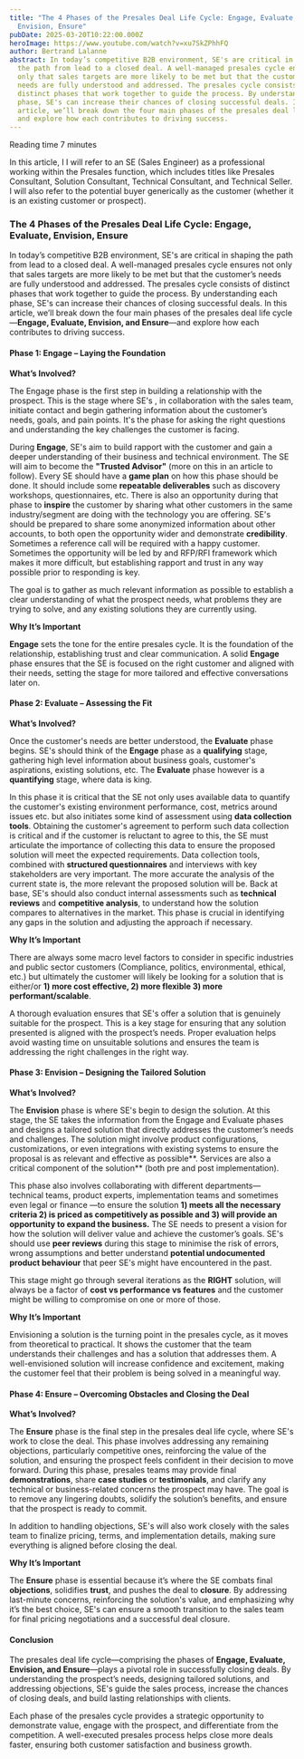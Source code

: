 ```yaml
---
title: "The 4 Phases of the Presales Deal Life Cycle: Engage, Evaluate,
  Envision, Ensure"
pubDate: 2025-03-20T10:22:00.000Z
heroImage: https://www.youtube.com/watch?v=xu7SkZPhhFQ
author: Bertrand Lalanne
abstract: In today’s competitive B2B environment, SE's are critical in shaping
  the path from lead to a closed deal. A well-managed presales cycle ensures not
  only that sales targets are more likely to be met but that the customer’s
  needs are fully understood and addressed. The presales cycle consists of
  distinct phases that work together to guide the process. By understanding each
  phase, SE's can increase their chances of closing successful deals. In this
  article, we’ll break down the four main phases of the presales deal life cycle
  and explore how each contributes to driving success.
---
```

Reading time 7 minutes

In this article, I  I will refer to an SE (Sales Engineer) as a professional working within the Presales function, which includes titles like Presales Consultant, Solution Consultant, Technical Consultant, and Technical Seller.  I will also refer to the potential buyer generically as the customer (whether it is an existing customer or prospect). 

### The 4 Phases of the Presales Deal Life Cycle: Engage, Evaluate, Envision, Ensure

In today’s competitive B2B environment, SE's are critical in shaping the path from lead to a closed deal. A well-managed presales cycle ensures not only that sales targets are more likely to be met but that the customer’s needs are fully understood and addressed. The presales cycle consists of distinct phases that work together to guide the process. By understanding each phase, SE's  can increase their chances of closing successful deals.  In this article, we’ll break down the four main phases of the presales deal life cycle—**Engage, Evaluate, Envision, and Ensure**—and explore how each contributes to driving success.

#### Phase 1: Engage – Laying the Foundation

**What’s Involved?**

The Engage phase is the first step in building a relationship with the prospect. This is the stage where SE's , in collaboration with the sales team, initiate contact and begin gathering information about the customer’s needs, goals, and pain points. It's the phase for asking the right questions and understanding the key challenges the customer is facing.

During **Engage**, SE's aim to build rapport with the customer and gain a deeper understanding of their business and technical environment. The SE will aim to become the **"Trusted Advisor"** (more on this in an article to follow).    Every SE should have a **game plan** on how this phase should be done.  It should include some **repeatable deliverables** such as discovery workshops, questionnaires, etc.  There is also an opportunity during that phase to **inspire** the customer by sharing what other customers in the same industry/segment are doing with the technology you are offering.  SE's should be prepared to share some anonymized information about other accounts, to both open the opportunity wider and demonstrate **credibility**.  Sometimes a reference call will be required with a happy customer. Sometimes the opportunity will be led by and RFP/RFI framework which makes it more difficult, but establishing rapport and trust in any way possible prior to responding is key.

The goal is to gather as much relevant information as possible to establish a clear understanding of what the prospect needs, what problems they are trying to solve, and any existing solutions they are currently using.

**Why It’s Important**

**Engage** sets the tone for the entire presales cycle. It is the foundation of the relationship, establishing trust and clear communication. A solid **Engage** phase ensures that the SE is focused on the right customer and aligned with their needs, setting the stage for more tailored and effective conversations later on.

#### Phase 2: Evaluate – Assessing the Fit

**What’s Involved?**

Once the customer's needs are better understood, the **Evaluate** phase begins.   SE's should think of the 
**Engage** phase as a **qualifying** stage, gathering high level information about business goals, customer's aspirations, existing solutions, etc.  The **Evaluate** phase however is a **quantifying** stage, where data is king.   

In this phase it is critical that the SE not only uses available data to quantify the customer's existing environment performance, cost, metrics around issues etc. but also initiates some kind of assessment using **data collection tools**.  Obtaining the customer's agreement to perform such data collection is critical and if the customer is reluctant to agree to this, the SE must articulate the importance of collecting this data to ensure the proposed solution will meet the expected requirements.  Data collection tools, combined with **structured questionnaires** and interviews with key stakeholders are very important.  The more accurate the analysis of the current state is, the more relevant the proposed solution will be.  Back at base, SE's should also conduct internal assessments such as **technical reviews** and   **competitive analysis**, to understand how the solution compares to alternatives in the market. This phase is crucial in identifying any gaps in the solution and adjusting the approach if necessary.

**Why It’s Important**

There are always some macro level factors to consider in specific industries and public sector customers (Compliance, politics, environmental, ethical, etc.)  but ultimately the customer will likely be looking for a solution that is either/or **1) more cost effective, 2) more flexible 3) more performant/scalable**. 

A thorough evaluation ensures that SE's offer a solution that is genuinely suitable for the prospect. This is a key stage for ensuring that any solution presented is aligned with the prospect’s needs. Proper evaluation helps avoid wasting time on unsuitable solutions and ensures the team is addressing the right challenges in the right way.

#### Phase 3: Envision – Designing the Tailored Solution

**What’s Involved?**

The **Envision** phase is where SE's begin to design the solution. At this stage, the SE takes the information from the Engage and Evaluate phases and designs a tailored solution that directly addresses the customer’s needs and challenges. The solution might involve product configurations, customizations, or even integrations with existing systems to ensure the proposal is as relevant and effective as possible**.  Services are also a critical component of the solution** (both pre and post implementation).

This phase also involves collaborating with different departments— technical teams, product experts, implementation teams and sometimes even legal or finance —to ensure the solution **1) meets all the necessary criteria 2) is priced as competitively as possible and 3) will provide an opportunity to expand the business.** The SE  needs to present a vision for how the solution will deliver value and achieve the customer’s goals.  SE's should use **peer reviews** during this stage to minimise the risk of errors, wrong assumptions and better understand **potential undocumented product behaviour** that peer SE's might have encountered in the past.

This stage might go through several iterations as the **RIGHT** solution, will always be a factor of **cost vs performance vs features** and the customer might be willing to compromise on one or more of those.

**Why It’s Important**

Envisioning a solution is the turning point in the presales cycle, as it moves from theoretical to practical. It shows the customer that the team understands their challenges and has a solution that addresses them. A well-envisioned solution will increase confidence and excitement, making the customer feel that their problem is being solved in a meaningful way.

#### Phase 4: Ensure – Overcoming Obstacles and Closing the Deal

**What’s Involved?**

The **Ensure** phase is the final step in the presales deal life cycle, where SE's  work to close the deal. This phase involves addressing any remaining objections, particularly competitive ones, reinforcing the value of the solution, and ensuring the prospect feels confident in their decision to move forward.  During this phase, presales teams may provide final **demonstrations**, share **case studies** or **testimonials**, and clarify any technical or business-related concerns the prospect may have. The goal is to remove any lingering doubts, solidify the solution’s benefits, and ensure that the prospect is ready to commit.

In addition to handling objections, SE's will  also work closely with the sales team to finalize pricing, terms, and implementation details, making sure everything is aligned before closing the deal.

**Why It’s Important**

The **Ensure** phase is essential because it’s where the SE combats final **objections**, solidifies **trust**, and pushes the deal to **closure**. By addressing last-minute concerns, reinforcing the solution's value, and emphasizing why it’s the best choice, SE's can ensure a smooth transition to the sales team for final pricing negotiations and a successful deal closure.

#### Conclusion

The presales deal life cycle—comprising the phases of **Engage, Evaluate, Envision, and Ensure**—plays a pivotal role in successfully closing deals. By understanding the prospect’s needs, designing tailored solutions, and addressing objections, SE's guide the sales process, increase the chances of closing deals, and build lasting relationships with clients.

Each phase of the presales cycle provides a strategic opportunity to demonstrate value, engage with the prospect, and differentiate from the competition. A well-executed presales process helps close more deals faster, ensuring both customer satisfaction and business growth.
